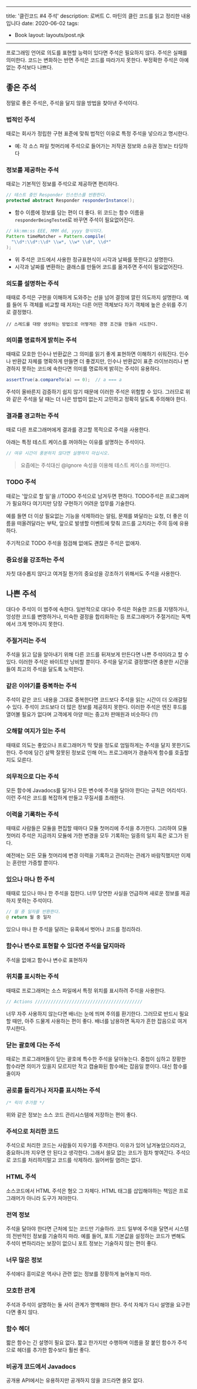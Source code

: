---
title: '클린코드 #4 주석'
description: 로버트 C. 마틴의 클린 코드를 읽고 정리한 내용입니다
date: 2020-06-02
tags:
  - Book
layout: layouts/post.njk
------

프로그래밍 언어로 의도를 표현할 능력이 있다면 주석은 필요하지 않다. 주석은 실패를 의미한다. 코드는 변화하는 반면 주석은 코드를 따라가지 못한다. 부정확한 주석은 아예 없는 주석보다 나쁘다. 

## 좋은 주석
정말로 좋은 주석은, 주석을 달지 않을 방법을 찾아낸 주석이다.

### 법적인 주석
때로는 회사가 정립한 구현 표준에 맞춰 법적인 이유로 특정 주석을 넣으라고 명시한다.
- 예: 각 소스 파일 첫머리에 주석으로 들어가는 저작권 정보와 소유권 정보는 타당하다

### 정보를 제공하는 주석
때로는 기본적인 정보를 주석으로 제공하면 편리하다. 

```java
// 테스트 중인 Responder 인스턴스를 반환한다.
protected abstract Responder responderInstance();
```
- 함수 이름에 정보를 담는 편이 더 좋다. 위 코드는 함수 이름을 `responderBeingTested`로 바꾸면 주석이 필요없어진다.

```java
// kk:mm:ss EEE, MMM dd, yyyy 형식이다.
Pattern timeMatcher = Pattern.compile(
  "\\d*:\\d*:\\d* \\w*, \\w* \\d*, \\d*"
);
```
- 위 주석은 코드에서 사용한 정규표현식이 시각과 날짜를 뜻한다고 설명한다.
- 시각과 날짜를 변환하는 클래스를 만들어 코드를 옮겨주면 주석이 필요없어진다.

### 의도를 설명하는 주석
때때로 주석은 구현을 이해하게 도와주는 선을 넘어 결정에 깔린 의도까지 설명한다.
예를 들어 두 객체를 비교할 때 저자는 다른 어떤 객체보다 자기 객체에 높은 순위를 주기로 결정했다.
```
// 스레드를 대량 생성하는 방법으로 어떻게든 경쟁 조건을 만들려 시도한다.
```

### 의미를 명료하게 밝히는 주석
때때로 모호한 인수나 반환값은 그 의미를 읽기 좋게 표현하면 이해하기 쉬워진다. 
인수나 반환값 자체를 명확하게 만들면 더 좋겠지만, 인수나 반환값이 표준 라이브러리나 변경하지 못하는 코드에 속한다면 의미를 명료하게 밝히는 주석이 유용하다.

```java
assertTrue(a.compareTo(a) == 0);  // a === a
```

주석이 올바른지 검증하기 쉽지 않기 때문에 이러한 주석은 위험할 수 있다. 
그러므로 위와 같은 주석을 달 때는 더 나은 방법이 없는지 고민하고 정확히 달도록 주의해야 한다.

### 결과를 경고하는 주석
때로 다른 프로그래머에게 결과를 경고할 목적으로 주석을 사용한다. 

아래는 특정 테스트 케이스를 꺼야하는 이유를 설명하는 주석이다.
```java
// 여유 시간이 풍분하지 않다면 실행하지 마십시오. 
```

> 요즘에는 주석대신 @Ignore 속성을 이용해 테스트 케이스를 꺼버린다.

### TODO 주석
때로는 '앞으로 할 일'을 //TODO 주석으로 남겨두면 편하다. 
TODO주석은 프로그래머가 필요하다 여기지만 당장 구현하기 어려운 업무를 기술한다.

예를 들면 더 이상 필요없는 기능을 삭제하라는 알림, 문제를 봐달라는 요청, 더 좋은 이름을 떠올려달라는 부탁, 앞으로 발생할 이벤트에 맞춰 코드를  고치라는 주의 등에 유용하다.

주기적으로 TODO 주석을 점검해 없애도 괜찮은 주석은 없애자.

### 중요성을 강조하는 주석
자칫 대수롭지 않다고 여겨질 뭔가의 중요성을 강조하기 위해서도 주석을 사용한다.

## 나쁜 주석
대다수 주석이 이 범주에 속한다. 일반적으로 대다수 주석은 허술한 코드를 지탱하거나, 엉성한 코드를 변명하거나, 미숙한 결정을 합리화하는 등 프로그래머가 주절거리는 독백에서 크게 벗어나지 못한다. 

### 주절거리는 주석
주석을 읽고 답을 알아내기 위해 다른 코드를 뒤져보게 만든다면 나쁜 주석이라고 할 수 있다. 
이러한 주석은 바이트만 낭비할 뿐이다.
주석을 달기로 결정했다면 충분한 시간을 들여 최고의 주석을 달도록 노력한다.

### 같은 이야기를 중복하는 주석
주석이 같은 코드 내용을 그대로 중복한다면 코드보다 주석을 읽는 시간이 더 오래걸릴 수 있다.
주석이 코드보다 더 많은 정보를 제공하지 못한다.
이러한 주석은 엔진 후드를 열어볼 필요가 없다며 고객에게 아양 떠는 중고차 판매원과 비슷하다 (!!)

### 오해할 여지가 있는 주석
때때로 의도는 좋았으나 프로그래머가 딱 맞을 정도로 엄밀하게는 주석을 달지 못한기도 한다. 
주석에 담긴 살짝 잘못된 정보로 인해 어느 프로그래머가 경솔하게 함수를 호출할지도 모른다. 

### 의무적으로 다는 주석
모든 함수에 Javadocs를 달거나 모든 변수에 주석을 달아야 한다는 규칙은 어리석다.
이런 주석은 코드를 복잡하게 만들고 무질서를 초래한다. 

### 이력을 기록하는 주석
때때로 사람들은 모듈을 편집할 때마다 모듈 첫머리에 주석을 추가한다.
그리하여 모듈 첫머리 주석은 지금까지 모듈에 가한 변경을 모두 기록하는 일종의 일지 혹은 로그가 된다. 

예전에는 모든 모듈 첫머리에 변경 이력을 기록하고 관리하는 관례가 바람직했지만 이제는 혼란만 가증할 뿐이다. 

### 있으나 마나 한 주석
때때로 있으나 마나 한 주석을 접한다. 너무 당연한 사실을 언급하며 새로운 정보를 제공하지 못하는 주석이다. 

```java
// 월 중 일자를 반환한다.
@ return 월 중 일자
```
있으나 마나 한 주석을 달려는 유혹에서 벗어나 코드를 정리하라.

### 함수나 변수로 표현할 수 있다면 주석을 달지마라
주석을 없애고 함수나 변수로 표현하자

### 위치를 표시하는 주석
때때로 프로그래머는 소스 파일에서 특정 위치를 표시하려 주석을 사용한다.
```java
// Actions /////////////////////////////////////////
```

너무 자주 사용하지 않는다면 배너는 눈에 띄며 주의를 환기한다.
그러므로 반드시 필요할 때만, 아주 드물게 사용하는 편이 좋다.
배너를 남용하면 독자가 흔한 잡음으로 여겨 무시한다.

### 닫는 괄호에 다는 주석
때로는 프로그래머들이 닫는 괄호에 특수한 주석을 달아놓는다.
중첩이 심하고 장황한 함수라면 의미가 있을지 모르지만 작고 캡슐화된 함수에는 잡음일 뿐이다.
대신 함수를 줄이자

### 공로를 돌리거나 저자를 표시하는 주석
```java
/* 릭이 추가함 */
```
위와 같은 정보는 소스 코드 관리시스템에 저장하는 편이 좋다.

### 주석으로 처리한 코드
주석으로 처리한 코드는 사람들이 지우기를 주저한다.
이유가 있어 남겨놓았으리라고, 중요하니까 지우면 안 된다고 생각한다.
그래서 쓸모 없는 코드가 점차 쌓여간다.
주석으로 코드를 처리하지말고 코드를 삭제하라. 잃어버릴 염려는 없다.

### HTML 주석
소스코드에서 HTML 주석은 혐오 그 자체다. 
HTML 태그를 삽입해야하는 책임은 프로그래머가 아니라 도구가 져야한다. 

### 전역 정보
주석을 달아야 한다면 근처에 있는 코드만 기술하라.
코드 일부에 주석을 달면서 시스템의 전반적인 정보를 기술하지 마라.
예를 들어, 포트 기본값을 설정하는 코드가 변해도 주석이 변하리라는 보장이 없으니 포트 정보는 기술하지 않는 편이 좋다.

### 너무 많은 정보
주석에다 흥미로운 역사나 관련 없는 정보를 장황하게 늘어놓지 마라.

### 모호한 관계
주석과 주석이 설명하는 둘 사이 관계가 명백해야 한다. 
주석 자체가 다시 설명을 요구한다면 좋지 않다.

### 함수 헤더
짧은 함수는 긴 설명이 필요 없다. 짧고 한가지만 수행하며 이름을 잘 붙인 함수가 주석으로 헤더를 추가한 함수보다 훨씬 좋다. 

### 비공개 코드에서 Javadocs
공개용 API에서는 유용하지만 공개하지 않을 코드라면 쓸모 없다.